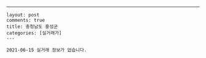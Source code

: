 ---
    layout: post
    comments: true
    title: 충청남도 홍성군
    categories: [실거래가]
    ---

    2021-06-15 실거래 정보가 없습니다.

    